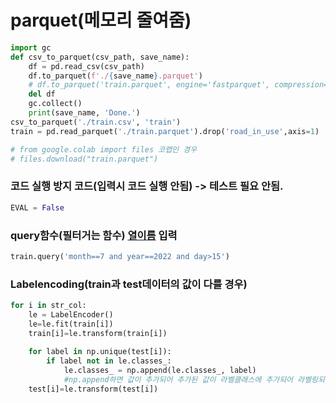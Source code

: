 

# parquet(메모리 줄여줌)
```python
import gc
def csv_to_parquet(csv_path, save_name):
    df = pd.read_csv(csv_path)
    df.to_parquet(f'./{save_name}.parquet')
    # df.to_parquet('train.parquet', engine='fastparquet', compression='snappy')
    del df
    gc.collect()
    print(save_name, 'Done.')
csv_to_parquet('./train.csv', 'train')
train = pd.read_parquet('./train.parquet').drop('road_in_use',axis=1)

# from google.colab import files 코랩인 경우
# files.download("train.parquet")
```

### 코드 실행 방지 코드(입력시 코드 실행 안됨) -> 테스트 필요 안됨.
```python
EVAL = False 
```

### query함수(필터거는 함수) <u>열이름</u> 입력
```python
train.query('month==7 and year==2022 and day>15')
```

### Labelencoding(train과 test데이터의 값이 다를 경우)
```python
for i in str_col:
    le = LabelEncoder()
    le=le.fit(train[i])
    train[i]=le.transform(train[i])
    
    for label in np.unique(test[i]):
        if label not in le.classes_: 
            le.classes_ = np.append(le.classes_, label)
            #np.append하면 값이 추가되어 추가된 값이 라벨클래스에 추가되어 라벨링되는 구조
    test[i]=le.transform(test[i])
```